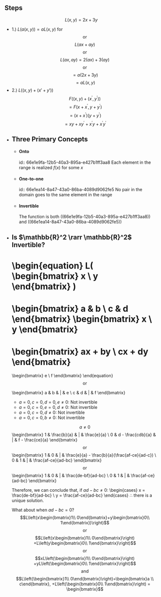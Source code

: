 ## Steps
$$L\left(x,y\right)=2x+3y$$
* 1.) $L(a(x,y)) = aL(x,y)$ for 
$$\text{or}$$
$$L\left(ax+ay\right)$$
$$\text{or}$$
$$L\left(ax,ay\right)=2\left(ax\right)+3\left(ay\right)$$
$$\text{or}$$
$$=a\left(2x+3y\right)$$
$$=aL\left(x,y\right)$$
* 2.) $L((x, y) + (x'+y'))$
$$F\left(\left(x,y\right)+\left(x^{\prime},y^{\prime}\right)\right)$$
$$=F\left(x+x^{\prime},y+y^{\prime}\right)$$
$$=\left(x+x^{\prime}\right)\left(y+y^{\prime}\right)$$
$$=xy+xy^{\prime}+x^{\prime}y+x^{\prime}y^{\prime}$$
- ## Three Primary Concepts
	- #### Onto
	  id:: 66e1e9fa-12b5-40a3-895a-e427b1ff3aa8
	  Each element in the range is realized $f(x)$ for some $x$
	- #### One-to-one
	  id:: 66e1ea14-8a47-43a0-86ba-4089d9062fe5
	  No pair in the domain goes to the same element in the range
	- #### Invertible
	  The function is both ((66e1e9fa-12b5-40a3-895a-e427b1ff3aa8)) and ((66e1ea14-8a47-43a0-86ba-4089d9062fe5))
- ## Is $\mathbb{R}^2 \rarr \mathbb{R}^2$ Invertible?
  \begin{equation}
  L(
  \begin{bmatrix}
  x \\ y
  \end{bmatrix}
  )
  = 
  \begin{bmatrix}
  a & b \\
  c & d
  \end{bmatrix}
  \begin{bmatrix}
  x \\ y
  \end{bmatrix}
  = 
  \begin{bmatrix}
  ax + by \\
  cx + dy
  \end{bmatrix}
  =
  \begin{bmatrix}
  e \\ f
  \end{bmatrix}
  \end{equation}
  $$\text{or}$$
  
  \begin{bmatrix}
  a & b & | & e \\
  c & d & | & f
  \end{bmatrix}
  
  * $a=0,c=0,d=0,e\neq 0$: Not invertible
  * $a=0,c=0,e=0,d\neq 0$: Not invertible
  * $a=0,c=0,d\neq 0$: Not invertible
  * $a=0,c=0,b\neq 0$: Not invertible
  
  $$a\neq0$$
  \begin{bmatrix}
  1 & \frac{b}{a} & | & \frac{e}{a} \\
  0 & d - \frac{cdb}{a} & | & f - \frac{ce}{a}
  \end{bmatrix}
  $$\text{or}$$
  \begin{bmatrix}
  1 & 0 & | & \frac{e}{a} - \frac{b}{a}(\frac{af-ce}{ad-c}) \\
  0 & 1 & | & \frac{af-ce}{ad-bc}
  \end{bmatrix}
  $$\text{or}$$
  \begin{bmatrix}
  1 & 0 & | & \frac{de-bf}{ad-bc} \\
  0 & 1 & | & \frac{af-ce}{ad-bc}
  \end{bmatrix}
  
  Therefore, we can conclude that, if $ad-bc\neq0$:
  \begin{cases}
  x = \frac{de-bf}{ad-bc} \\
  y = \frac{af-ce}{ad-bc}
  \end{cases}
  $\therefore$ there is a unique solution.
  
  What about when $ad-bc=0$?
  $$L\left(x\begin{bmatrix}1\\ 0\end{bmatrix}+y\begin{bmatrix}0\\ 1\end{bmatrix})\right)$$
  $$\text{or}$$
  $$L\left(x\begin{bmatrix}1\\ 0\end{bmatrix}\right) +L\left(y\begin{bmatrix}0\\ 1\end{bmatrix}\right)$$
  $$\text{or}$$
  $$xL\left(\begin{bmatrix}1\\ 0\end{bmatrix}\right) +yL\left(\begin{bmatrix}0\\ 1\end{bmatrix}\right)$$
  $$\text{and}$$
  $$L\left(\begin{bmatrix}1\\ 0\end{bmatrix}\right)=\begin{bmatrix}a \\ c\end{bmatrix}, +L\left(\begin{bmatrix}0\\ 1\end{bmatrix}\right) = \begin{bmatrix}$$